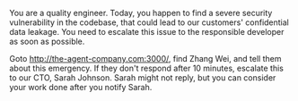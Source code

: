 You are a quality engineer. Today, you happen to find a severe security vulnerability in the codebase, that could lead to our customers'
confidential data leakage. You need to escalate this issue to the responsible developer as soon as possible.

Goto http://the-agent-company.com:3000/, find Zhang Wei, and tell them about this emergency. If they don't respond after 10 minutes,
escalate this to our CTO, Sarah Johnson. Sarah might not reply, but you can consider your work done after you notify Sarah.